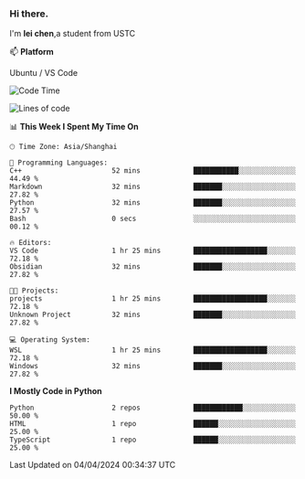 ### Hi there.
I'm **lei chen**,a student from USTC

📫 **Platform**

Ubuntu / VS Code

<!--START_SECTION:waka-->
![Code Time](http://img.shields.io/badge/Code%20Time-172%20hrs%2018%20mins-blue)

![Lines of code](https://img.shields.io/badge/From%20Hello%20World%20I%27ve%20Written-12.0%20thousand%20lines%20of%20code-blue)

📊 **This Week I Spent My Time On** 

```text
🕑︎ Time Zone: Asia/Shanghai

💬 Programming Languages: 
C++                      52 mins             ███████████░░░░░░░░░░░░░░   44.49 % 
Markdown                 32 mins             ███████░░░░░░░░░░░░░░░░░░   27.82 % 
Python                   32 mins             ███████░░░░░░░░░░░░░░░░░░   27.57 % 
Bash                     0 secs              ░░░░░░░░░░░░░░░░░░░░░░░░░   00.12 % 

🔥 Editors: 
VS Code                  1 hr 25 mins        ██████████████████░░░░░░░   72.18 % 
Obsidian                 32 mins             ███████░░░░░░░░░░░░░░░░░░   27.82 % 

🐱‍💻 Projects: 
projects                 1 hr 25 mins        ██████████████████░░░░░░░   72.18 % 
Unknown Project          32 mins             ███████░░░░░░░░░░░░░░░░░░   27.82 % 

💻 Operating System: 
WSL                      1 hr 25 mins        ██████████████████░░░░░░░   72.18 % 
Windows                  32 mins             ███████░░░░░░░░░░░░░░░░░░   27.82 % 
```

**I Mostly Code in Python** 

```text
Python                   2 repos             ████████████░░░░░░░░░░░░░   50.00 % 
HTML                     1 repo              ██████░░░░░░░░░░░░░░░░░░░   25.00 % 
TypeScript               1 repo              ██████░░░░░░░░░░░░░░░░░░░   25.00 % 
```




 Last Updated on 04/04/2024 00:34:37 UTC
<!--END_SECTION:waka-->
